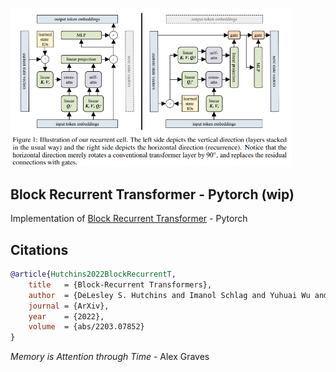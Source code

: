 <img src="./block-recurrent-transformer.png" width="450px"></img>

## Block Recurrent Transformer - Pytorch (wip)

Implementation of <a href="https://arxiv.org/abs/2203.07852">Block Recurrent Transformer</a> - Pytorch

## Citations

```bibtex
@article{Hutchins2022BlockRecurrentT,
    title   = {Block-Recurrent Transformers},
    author  = {DeLesley S. Hutchins and Imanol Schlag and Yuhuai Wu and Ethan Dyer and Behnam Neyshabur},
    journal = {ArXiv},
    year    = {2022},
    volume  = {abs/2203.07852}
}
```

*Memory is Attention through Time* - Alex Graves
